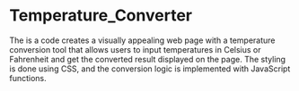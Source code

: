 # Temperature_Converter
The  is a code creates a visually appealing web page with a temperature conversion tool that allows users to input temperatures in Celsius or Fahrenheit and get the converted result displayed on the page. The styling is done using CSS, and the conversion logic is implemented with JavaScript functions.
